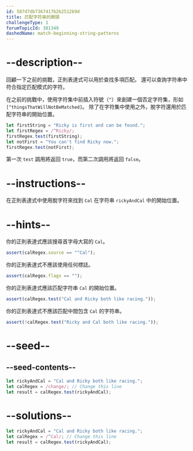```yaml
---
id: 587d7db7367417b2b2512b9d
title: 匹配字符串的開頭
challengeType: 1
forumTopicId: 301349
dashedName: match-beginning-string-patterns
---
```


# --description--

回顧一下之前的挑戰，正則表達式可以用於查找多項匹配。 還可以查詢字符串中符合指定匹配模式的字符。

在之前的挑戰中，使用字符集中前插入符號（`^`）來創建一個否定字符集，形如 `[^thingsThatWillNotBeMatched]`。 除了在字符集中使用之外，脫字符還用於匹配字符串的開始位置。

```js
let firstString = "Ricky is first and can be found.";
let firstRegex = /^Ricky/;
firstRegex.test(firstString);
let notFirst = "You can't find Ricky now.";
firstRegex.test(notFirst);
```

第一次 `test` 調用將返回 `true`，而第二次調用將返回 `false`。

# --instructions--

在正則表達式中使用脫字符來找到 `Cal` 在字符串 `rickyAndCal` 中的開始位置。

# --hints--

你的正則表達式應該搜尋首字母大寫的 `Cal`。

```js
assert(calRegex.source == "^Cal");
```

你的正則表達式不應該使用任何標誌。

```js
assert(calRegex.flags == "");
```

你的正則表達式應該匹配字符串 `Cal` 的開始位置。

```js
assert(calRegex.test("Cal and Ricky both like racing."));
```

你的正則表達式不應該匹配中間包含 `Cal` 的字符串。

```js
assert(!calRegex.test("Ricky and Cal both like racing."));
```

# --seed--

## --seed-contents--

```js
let rickyAndCal = "Cal and Ricky both like racing.";
let calRegex = /change/; // Change this line
let result = calRegex.test(rickyAndCal);
```

# --solutions--

```js
let rickyAndCal = "Cal and Ricky both like racing.";
let calRegex = /^Cal/; // Change this line
let result = calRegex.test(rickyAndCal);
```
